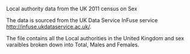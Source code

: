 Local authority data from the UK 2011 census on Sex

The data is sourced from the UK Data Service InFuse service http://infuse.ukdataservice.ac.uk/.

The file contains all the Local authorities in the United Kingdom and sex varaibles broken down into Total, Males and Females.

